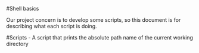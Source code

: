 #Shell basics

Our project concern is to develop some scripts, so this document is for describing what each script is doing.

#Scripts
	- A script that prints the absolute path name of the current working directory
